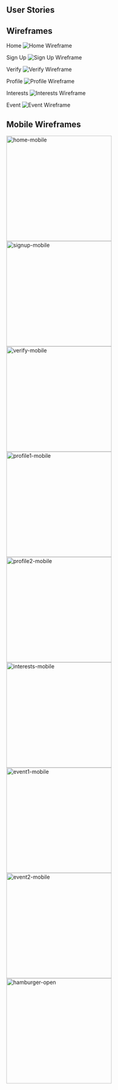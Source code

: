 ## User Stories

## Wireframes

Home
![Home Wireframe](./wireframes/home.png)

Sign Up
![Sign Up Wireframe](./wireframes/sign-up.png)

Verify
![Verify Wireframe](./wireframes/verify.png)

Profile
![Profile Wireframe](./wireframes/profile.png)

Interests
![Interests Wireframe](./wireframes/interests.png)

Event
![Event Wireframe](./wireframes/event.png)

## Mobile Wireframes

<div>
    <img src="./wireframes/home-mobile.png" alt="home-mobile" width="275px">
    <img src="./wireframes/signup-mobile.png" alt="signup-mobile" width="275px">
    <img src="./wireframes/verify-mobile.png" alt="verify-mobile" width="275px">
</div>

<div>
    <img src="./wireframes/profile1-mobile.png" alt="profile1-mobile" width="275px">
    <img src="./wireframes/profile2-mobile.png" alt="profile2-mobile" width="275px">
    <img src="./wireframes/interests-mobile.png" alt="interests-mobile" width="275px">
</div>

<div>
    <img src="./wireframes/event1-mobile.png" alt="event1-mobile" width="275px">
    <img src="./wireframes/event2-mobile.png" alt="event2-mobile" width="275px">
    <img src="./wireframes/hamburger-open.png" alt="hamburger-open" width="275px">
</div>

